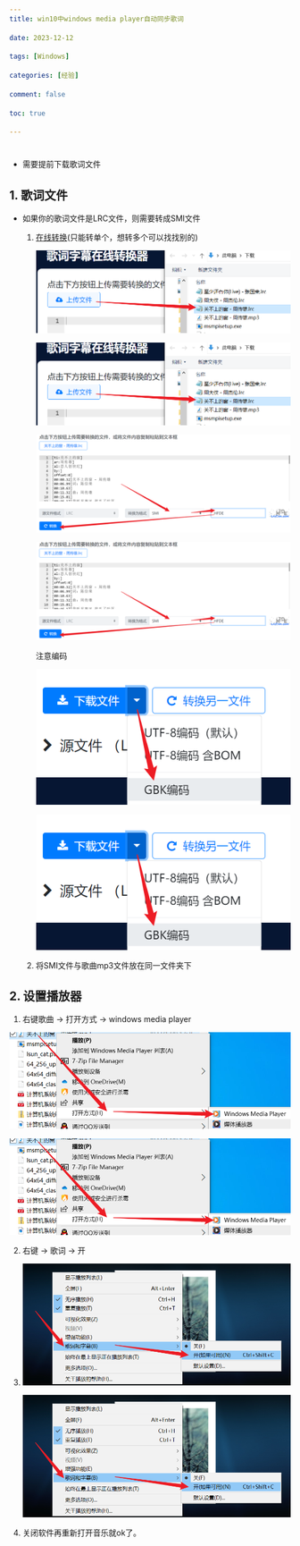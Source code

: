 ```yaml
---
title: win10中windows media player自动同步歌词

date: 2023-12-12

tags: [Windows]

categories: [经验]

comment: false

toc: true

---
```


#
<!--more-->

- 需要提前下载歌词文件

## 1. 歌词文件

- 如果你的歌词文件是LRC文件，则需要转成SMI文件

  1. [在线转换](https://www.lrccon.com/convert?lang=zh-hans)(只能转单个，想转多个可以找找别的)

     ![](/img/experience/app/lrc_to_smi/2.png)

     ![](../../../../themes/yilia/source/img/experience/app/lrc_to_smi/2.png)

     ![](/img/experience/app/lrc_to_smi/3.png)

     ![](../../../../themes/yilia/source/img/experience/app/lrc_to_smi/3.png)

     注意编码
  
     ![](/img/experience/app/lrc_to_smi/4.png)
  
     ![](../../../../themes/yilia/source/img/experience/app/lrc_to_smi/4.png)
  
  2. 将SMI文件与歌曲mp3文件放在同一文件夹下

## 2. 设置播放器

1. 右键歌曲 -> 打开方式 -> windows media player

![](/img/experience/app/lrc_to_smi/1.png)

![](../../../../themes/yilia/source/img/experience/app/lrc_to_smi/1.png)

2.  右键 -> 歌词 -> 开

3.  ![](/img/experience/app/lrc_to_smi/5.png)

    ![](../../../../themes/yilia/source/img/experience/app/lrc_to_smi/5.png)

     

4. 关闭软件再重新打开音乐就ok了。